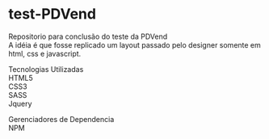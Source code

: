 # test-PDVend
Repositorio para conclusão do teste da PDVend <br>
A idéia é que fosse replicado um layout passado pelo designer somente em html, css e javascript.

Tecnologias Utilizadas<br>
  HTML5 <br>
  CSS3 <br>
  SASS <br>
  Jquery <br> 

Gerenciadores de Dependencia <br>
NPM
